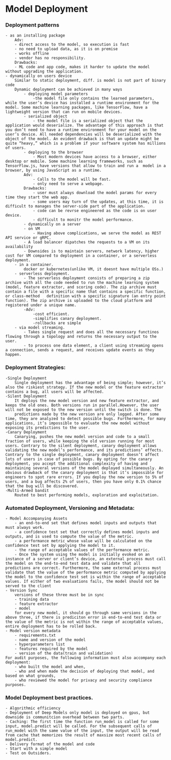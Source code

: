 # Model Deployment
###	Deployment patterns
	- as an installing package
		Adv:
		- direct access to the model, so execution is fast
		- no need to upload data, as it is on premise
		- works offline
		- vendor has no responsibility.
		Drawbacks:
		- ML code and app code, makes it harder to update the model without upgrading the application.
	- dynamically on users device
		Similar to static deployment, diff. is model is not part of binary code
		Dynamic deployment can be achieved in many ways
			- deploying model parameters
				-the model file only contains the learned parameters, while the user’s device has installed a runtime environment for the model. Some machine learning packages, like TensorFlow, have a lightweight version that can run on mobile devices.
			- serialized object
				- the model file is a serialized object that the application would deserialize. The advantage of this approach is that you don’t need to have a runtime environment for your model on the user’s device. All needed dependencies will be deserialized with the object of the model. An evident drawback is that an update might be quite “heavy,” which is a problem if your software system has millions of users.
			- deploying to the browser	
				- Most modern devices have access to a browser, either desktop or mobile. Some machine learning frameworks, such as TensorFlow.js, have versions that allow to train and run a	model in a browser, by using JavaScript as a runtime.
			Adv:
				- Calls to the model will be fast.
				- only need to serve a webpage.
			Drawbacks:
				- user must always download the model params for every time they start the web app.
				- some users may turn of the updates, at this time, it is difficult to manages the server-side part of the application.
				- code can be revrse engineered as the code is on user device.
				- difficult to monitr the model performance.
			- dynamically on a server
			- on VM
				- Having above complications, we serve the model as REST API service or gRPC.
			- A load balancer dipatches the requests to a VM on its availability
			- Downsides is to maintain servers, network latency, higher cost for VM compared to deployment in a container, or a serverless deployment.
		- in a container.
			docker or kubernetes(unlike VM, it doesnt have multiple OSs.)
		- serverless deployment.
			- The serverless deployment consists of preparing a zip archive with all the code needed to run the machine learning system (model, feature extractor, and scoring code). The zip archive must contain a file with a specific name that contains a specific function, or class-method	definition with a specific signature (an entry point function). The zip archive is uploaded to the cloud platform and registered under a unique name.
			-Adv:
				-cost efficient.
				-simplifies canary deployment.
				-rollbacks are simple
		- via model streaming.
			- Takes single request and does all the necessary functinos flowing through a topology and returns the necessary output to the user.
			- to process one data element, a client using streaming opens a connection, sends a request, and receives update events as they happen.
		
###	Deployment Strategies:
	-Single Deployment
		Single deployment has the advantage of being simple; however, it’s also the riskiest strategy. If the new model or the feature extractor contains a bug, all users will be affected.
	-Silent Deployment
		It deploys the new model version and new feature extractor, and keeps the old ones. Both versions run in parallel.However, the user will not be exposed to the new version until the switch is done. The
		predictions made by the new version are only logged. After some time, they are analyzed to detect possible bugs. Furthermore, for many applications, it’s impossible to evaluate the new model without exposing its predictions to the user.
	-Canary Deployment
		Canarying, pushes the new model version and code to a small fraction of users, while keeping the old version running for most users. Contrary to the silent deployment, canary deployment allows validating the new model’s performance, and its predictions’ effects. Contrary to the single deployment, canary deployment doesn’t affect lots of users in case of possible bugs. By opting for the canary deployment, you accept the additional complexity of having and maintaining several versions of the model deployed simultaneously. An obvious drawback of the canary deployment is that it’s impossible for engineers to spot rare errors. If you deploy the new version to 5% of users, and a bug affects 2% of users, then you have only 0.1% chance that the bug will be discovered.
	-Multi-Armed bandit
		Routed to best performing models, exploration and exploitation.
		
		
###	Automated Deployment, Versioning and Metadata:
	- Model Accompanying Assets
		- an end-to-end set that defines model inputs and outputs that must always work.
		- a confidence test set that correctly defines model inputs and outputs, and is used to compute the value of the metric.
		- a performance metric whose value will be calculated on the confidence test set by applying the model to it.
		- the range of acceptable values of the performance metric.
		- Once the system using the model is initially evoked on an instance of a server or client’s device, an external process must call the model on the end-to-end test data and validate that all predictions are correct. Furthermore, the same external process must validate that the value of the performance metric computed by applying the model to the confidence test set is within the range of acceptable values. If either of two evaluations fails, the model should not be served to the client
	- Version Sync
		versions of these three must be in sync
		- training data
		- feature extractor
		- model
		for every new model, it should go through same versions in the above three, if there is prediciton error in end-to-end test data or the value of the metric is not within the range of acceptable values, entire deployment has to be rolled back.
	- Model version metadata
		- requirements.txt
		- name and version of the model
		- hyperparameters list
		- features required by the model
		- version of the data(train and validation)
	For audit purposes, the following information must also accompany each deployment:
		- who built the model and when,
		- who and when made the decision of deploying that model, and based on what grounds,
		- who reviewed the model for privacy and security compliance purposes.
		
###	Model Deployment best practices.
	- Algorithmic efficiency
	- Deployment of Deep Models only model is deployed on gpus, but downside is communitcion overhead between two parts.
	- Caching: The first time the function run_model is called for some input, model.predict will be called. For the subsequent calls of run_model with the same value of the input, the output will be read from cache that memorizes the result of maxsize most recent calls of model.predict.
	- Delivery format of the model and code
	- Start with a simple model
	- Test on Outsiders.

